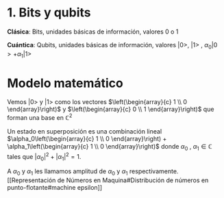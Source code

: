 

# 1. Bits y qubits

**Clásica**: Bits, unidades básicas de información, valores $0$ o $1$

**Cuántica**: Qubits, unidades básicas de información, valores $|0>$, $|1>$ , $\alpha_0 |0> + \alpha_1 |1>$


# Modelo matemático

Vemos $|0>$ y $|1>$ como los vectores $\left(\begin{array}{c} 1 \\ 0 \end{array}\right)$ y $\left(\begin{array}{c} 0 \\ 1 \end{array}\right)$ que forman una base en $\mathbb{C}^2$

Un estado en superposición es una combinación lineal $\alpha_0\left(\begin{array}{c} 1 \\ 0 \end{array}\right) + \alpha_1\left(\begin{array}{c} 1 \\ 0 \end{array}\right)$ 
donde $\alpha_0$ , $\alpha_1 \in \mathbb{C}$ tales que $|\alpha_0|^2 + |\alpha_1|^2 = 1$.

A $\alpha_0$ y $\alpha_1$ les llamamos amplitud de $\alpha_0$ y $\alpha_1$ respectivamente. [[Representación de Números en Maquina#Distribución de números en punto-flotante#machine epsilon]]


 


